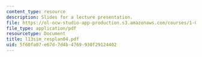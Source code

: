 ```yaml
---
content_type: resource
description: Slides for a lecture presentation.
file: https://ol-ocw-studio-app-production.s3.amazonaws.com/courses/1-040-project-management-spring-2004/5f60fa07e67d7d4b4769930f29124402_l13sim_resplan04.pdf
file_type: application/pdf
resourcetype: Document
title: l13sim_resplan04.pdf
uid: 5f60fa07-e67d-7d4b-4769-930f29124402
---
```

